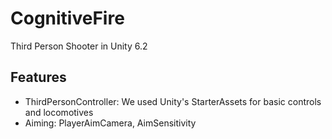 # CognitiveFire

Third Person Shooter in Unity 6.2

## Features

- ThirdPersonController: We used Unity's StarterAssets for basic controls and locomotives
- Aiming: PlayerAimCamera, AimSensitivity
